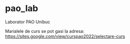 # pao_lab
Laborator PAO Unibuc

Marialele de curs se pot gasi la adresa: https://sites.google.com/view/curspao2022/selectare-curs